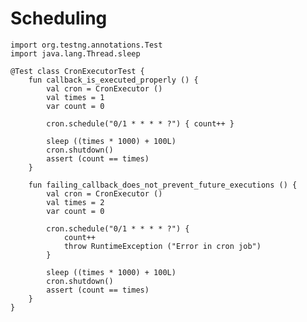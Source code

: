 
Scheduling
==========

    import org.testng.annotations.Test
    import java.lang.Thread.sleep

    @Test class CronExecutorTest {
        fun callback_is_executed_properly () {
            val cron = CronExecutor ()
            val times = 1
            var count = 0

            cron.schedule("0/1 * * * * ?") { count++ }

            sleep ((times * 1000) + 100L)
            cron.shutdown()
            assert (count == times)
        }

        fun failing_callback_does_not_prevent_future_executions () {
            val cron = CronExecutor ()
            val times = 2
            var count = 0

            cron.schedule("0/1 * * * * ?") {
                count++
                throw RuntimeException ("Error in cron job")
            }

            sleep ((times * 1000) + 100L)
            cron.shutdown()
            assert (count == times)
        }
    }
